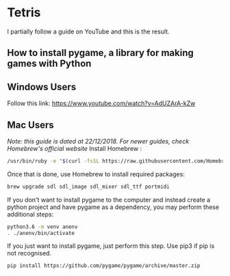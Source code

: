 # Tetris
I partially follow a guide on YouTube and this is the result.

## How to install pygame, a library for making games with Python
Windows Users
---
Follow this link: https://www.youtube.com/watch?v=AdUZArA-kZw

Mac Users
---
*Note: this guide is dated at 22/12/2018. For newer guides, check Homebrew's official website*
Install Homebrew :
```bash
/usr/bin/ruby -e "$(curl -fsSL https://raw.githubusercontent.com/Homebrew/install/master/install)"
```
Once that is done, use Homebrew to install required packages:
```Bash
brew upgrade sdl sdl_image sdl_mixer sdl_ttf portmidi
```
If you don't want to install pygame to the computer and instead create a python project and have pygame as a dependency, you may perform these additional steps:
```bash
python3.6 -m venv anenv
. ./anenv/bin/activate
```
If you just want to install pygame, just perform this step. Use pip3 if pip is not recognised.
```bash
pip install https://github.com/pygame/pygame/archive/master.zip
```
